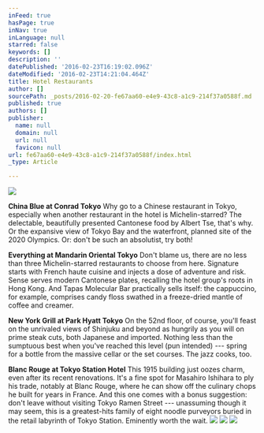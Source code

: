 ```yaml
---
inFeed: true
hasPage: true
inNav: true
inLanguage: null
starred: false
keywords: []
description: ''
datePublished: '2016-02-23T16:19:02.096Z'
dateModified: '2016-02-23T14:21:04.464Z'
title: Hotel Restaurants
author: []
sourcePath: _posts/2016-02-20-fe67aa60-e4e9-43c8-a1c9-214f37a0588f.md
published: true
authors: []
publisher:
  name: null
  domain: null
  url: null
  favicon: null
url: fe67aa60-e4e9-43c8-a1c9-214f37a0588f/index.html
_type: Article

---
```

![](https://the-grid-user-content.s3-us-west-2.amazonaws.com/7dbb8d74-26b3-4331-91c6-06116afc6aa2.jpg)

**China Blue at Conrad Tokyo**
Why go to a Chinese restaurant in Tokyo, especially when another restaurant in the hotel is Michelin-starred? The delectable, beautifully presented Cantonese food by Albert Tse, that's why. Or the expansive view of Tokyo Bay and the waterfront, planned site of the 2020 Olympics. Or: don't be such an absolutist, try both! 

**Everything at Mandarin Oriental Tokyo**
Don't blame us, there are no less than three Michelin-starred restaurants to choose from here. Signature starts with French haute cuisine and injects a dose of adventure and risk. Sense serves modern Cantonese plates, recalling the hotel group's roots in Hong Kong. And Tapas Molecular Bar practically sells itself: the cappuccino, for example, comprises candy floss swathed in a freeze-dried mantle of coffee and creamer.  

**New York Grill at Park Hyatt Tokyo**
On the 52nd floor, of course, you'll feast on the unrivaled views of Shinjuku and beyond as hungrily as you will on prime steak cuts, both Japanese and imported. Nothing less than the sumptuous best when you've reached this level (pun intended) --- spring for a bottle from the massive cellar or the set courses. The jazz cooks, too. 

**Blanc Rouge at Tokyo Station Hotel**
This 1915 building just oozes charm, even after its recent renovations. It's a fine spot for Masahiro Ishihara to ply his trade, notably at Blanc Rouge, where he can show off the culinary chops he built for years in France. And this one comes with a bonus suggestion: don't leave without visiting Tokyo Ramen Street --- unassuming though it may seem, this is a greatest-hits family of eight noodle purveyors buried in the retail labyrinth of Tokyo Station. Eminently worth the wait. ![](https://the-grid-user-content.s3-us-west-2.amazonaws.com/0459a3d3-b7b1-40d4-8cea-5f9edf5281ab.jpg)
![](https://the-grid-user-content.s3-us-west-2.amazonaws.com/465d2344-9ab4-4232-ba83-067d08fe6872.jpg)
![](https://the-grid-user-content.s3-us-west-2.amazonaws.com/ccadce27-6bf2-4a83-8083-465abc12b3a0.jpg)